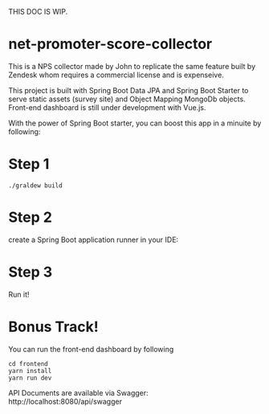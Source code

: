 THIS DOC IS WIP.

# net-promoter-score-collector

This is a NPS collector made by John to replicate the same feature built by Zendesk whom requires a commercial license and is expenseive. 

This project is built with Spring Boot Data JPA and Spring Boot Starter to serve static assets (survey site) and Object Mapping MongoDb objects. Front-end dashboard is still under development with Vue.js.

With the power of Spring Boot starter, you can boost this app in a minuite by following:

# Step 1
```
./graldew build
```

# Step 2
create a Spring Boot application runner in your IDE:

# Step 3
Run it!

# Bonus Track!
You can run the front-end dashboard by following
```
cd frontend
yarn install
yarn run dev
```

API Documents are available via Swagger: http://localhost:8080/api/swagger
